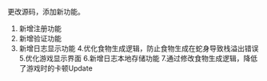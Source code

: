 更改源码，添加新功能。
1. 新增注册功能
2. 新增验证功能
3. 新增日志显示功能
4.优化食物生成逻辑，防止食物生成在蛇身导致栈溢出错误
5.优化游戏显示界面
6.新增日志本地存储功能
7.通过修改食物生成逻辑，降低了游戏时的卡顿Update
